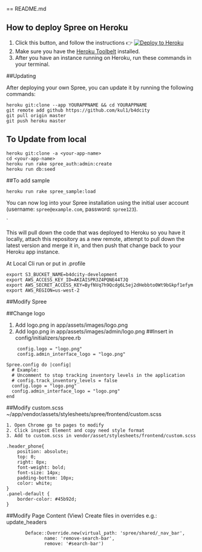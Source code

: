 == README.md

## How to deploy Spree on Heroku

1.  Click this button, and follow the instructions :point_right: [![Deploy to Heroku](https://www.herokucdn.com/deploy/button.svg)](https://heroku.com/deploy)
2. Make sure you have the [Heroku Toolbelt](https://toolbelt.heroku.com) installed.
3. After you have an instance running on Heroku, run these commands in your terminal.

##Updating

After deploying your own Spree, you can update it by running the following commands:
```
heroku git:clone --app YOURAPPNAME && cd YOURAPPNAME
git remote add github https://github.com/kul1/b4dcity
git pull origin master 
git push heroku master
```

## To Update from local

```
heroku git:clone -a <your-app-name>
cd <your-app-name>
heroku run rake spree_auth:admin:create
heroku run db:seed
```
##To add sample

```
heroku run rake spree_sample:load
```

You can now log into your Spree installation using the initial user account (username: `spree@example.com`,  password: `spree123`).


`

This will pull down the code that was deployed to Heroku so you have it locally, attach this repository as a new remote, attempt to pull down the latest version and merge it in, and then push that change back to your Heroku app instance.


At Local Cli run or put in .profile 

```
export S3_BUCKET_NAME=b4dcity-development 
export AWS_ACCESS_KEY_ID=AKIAISPR3Z4PQNE44TJQ 
export AWS_SECRET_ACCESS_KEY=ByfNVq7h9Qcdg6L5ej2dHebbto0Wt9bGkpf1efym 
export AWS_REGION=us-west-2
```

##Modify Spree

##Change logo
1. Add logo.png in app/assets/images/logo.png 
2. Add logo.png in app/assets/images/admin/logo.png 
##Insert in config/initializers/spree.rb
```
    config.logo = "logo.png"
    config.admin_interface_logo = "logo.png"
```

```
Spree.config do |config|
  # Example:
  # Uncomment to stop tracking inventory levels in the application
  # config.track_inventory_levels = false
  config.logo = "logo.png"
  config.admin_interface_logo = "logo.png"
end
```
##Modify custom.scss
~/app/vendor/assets/stylesheets/spree/frontend/custom.scss

    1. Open Chrome go to pages to modify
    2. Click inspect Element and copy need style format 
    3. Add to custom.scss in vendor/asset/stylesheets/frontend/custom.scss

```
.header_phone{
	position: absolute;
	top: 0;
	right: 8px;
	font-weight: bold;
	font-size: 14px;
	padding-bottom: 10px;
	color: white;
}
.panel-default {
    border-color: #45b92d;
}
```

##Modify Page Content (View)
Create files in overrides e.g.: update_headers
```
       Deface::Override.new(virtual_path: 'spree/shared/_nav_bar',     
              name: 'remove-search-bar',      
              remove: '#search-bar')  
```





